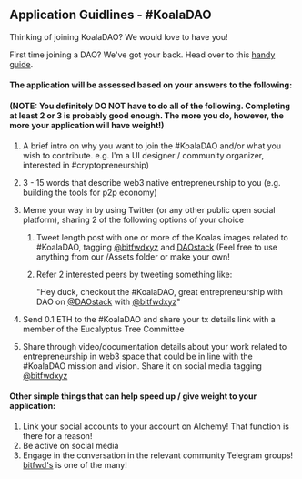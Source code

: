 ## Application Guidlines - #KoalaDAO

Thinking of joining KoalaDAO? We would love to have you!

First time joining a DAO? We've got your back. Head over to this [handy guide](Alchemy_DAO_tutorial.MD).

#### The application will be assessed based on your answers to the following:

#### (NOTE: You definitely DO NOT have to do all of the following. Completing at least 2 or 3 is probably good enough. The more you do, however, the more your application will have weight!)  

1. A brief intro on why you want to join the #KoalaDAO and/or what you wish to contribute. e.g. I'm a UI designer / community organizer, interested in #cryptopreneurship)
1. 3 - 15 words that describe web3 native entrepreneurship to you (e.g. building the tools for p2p economy)

1. Meme your way in by using Twitter (or any other public open social platform), sharing 2 of the following options of your choice
	1. Tweet length post with one or more of the Koalas images related to #KoalaDAO, tagging [@bitfwdxyz](twitter.com/bitfwdxyz) and [DAOstack](twitter.com/daostack) (Feel free to use anything from our /Assets folder or make your own!
	1. Refer 2 interested peers by tweeting something like:

    	"Hey duck, checkout the #KoalaDAO, great entrepreneurship with DAO on [@DAOstack](twitter.com/daostack) with [@bitfwdxyz](twitter.com/bitfwdxyz)"

1. Send 0.1 ETH to the #KoalaDAO and share your tx details link with a member of the Eucalyptus Tree Committee
1. Share through video/documentation details about your work related to entrepreneurship in web3 space that could be in line with the #KoalaDAO mission and vision. Share it on social media tagging [@bitfwdxyz](twitter.com/bitfwdxyz)

#### Other simple things that can help speed up / give weight to your application:

1. Link your social accounts to your account on Alchemy! That function is there for a reason!
1. Be active on social media
1. Engage in the conversation in the relevant community Telegram groups! [bitfwd's](https://t.me/bitfwd) is one of the many!
